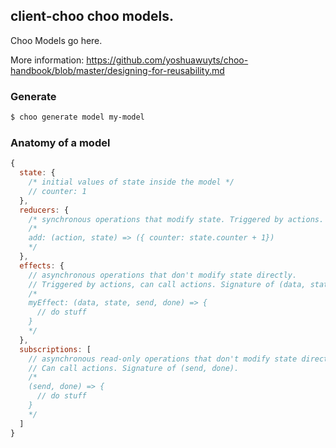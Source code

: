 ## client-choo choo models.

Choo Models go here.

More information:  https://github.com/yoshuawuyts/choo-handbook/blob/master/designing-for-reusability.md

### Generate

```bash
$ choo generate model my-model
```

### Anatomy of a model

```js
{
  state: {
    /* initial values of state inside the model */
    // counter: 1
  },
  reducers: {
    /* synchronous operations that modify state. Triggered by actions. Signature of (data, state). */
    /*
    add: (action, state) => ({ counter: state.counter + 1})
    */
  },
  effects: {
    // asynchronous operations that don't modify state directly.
    // Triggered by actions, can call actions. Signature of (data, state, send, done)
    /*
    myEffect: (data, state, send, done) => {
      // do stuff
    }
    */
  },
  subscriptions: [
    // asynchronous read-only operations that don't modify state directly.
    // Can call actions. Signature of (send, done).
    /*
    (send, done) => {
      // do stuff
    }
    */
  ]
}
```
